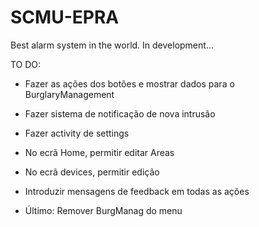 # SCMU-EPRA

Best alarm system in the world.
In development...


TO DO:

- Fazer as ações dos botões e mostrar dados para o BurglaryManagement

- Fazer sistema de notificação de nova intrusão

- Fazer activity de settings

- No ecrã Home, permitir editar Areas

- No ecrã devices, permitir edição

- Introduzir mensagens de feedback em todas as ações

- Último: Remover BurgManag do menu